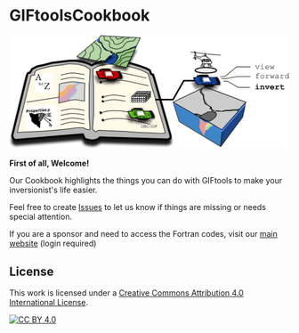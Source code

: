 # GIFtoolsCookbook

![alt text](https://github.com/ubcgif/GIFtoolsCookbook/blob/master/images/Cookbook_Landing.png)

**First of all, Welcome!**

Our Cookbook highlights the things you can do with GIFtools to make your inversionist's life easier.

Feel free to create [Issues](https://github.com/ubcgif/GIFtoolsCookbook/issues) to let us know if things are missing or needs special attention.

If you are a sponsor and need to access the Fortran codes, visit our [main website](http://gif.eos.ubc.ca/GIFtools) (login required)


## License

This work is licensed under a
[Creative Commons Attribution 4.0 International License][cc-by].

[![CC BY 4.0][cc-by-image]][cc-by]

[cc-by]: http://creativecommons.org/licenses/by/4.0/
[cc-by-image]: https://i.creativecommons.org/l/by/4.0/88x31.png
